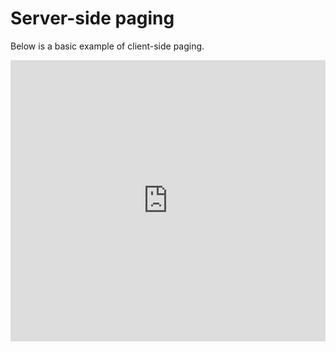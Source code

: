 # Server-side paging

Below is a basic example of client-side paging.

<iframe width="100%" height="450" frameborder="0" src="https://embed.plnkr.co/I4Z2FibupHPGYVUXQGYh?show=preview&autoCloseSidebar=true" />
